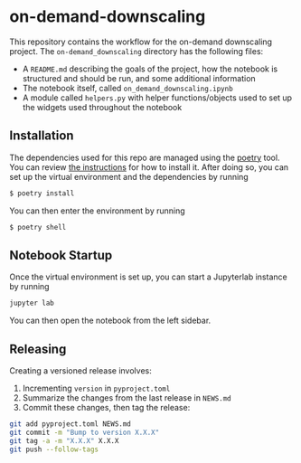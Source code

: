 # on-demand-downscaling

This repository contains the workflow for the on-demand downscaling project. The `on-demand_downscaling` directory has the following files:
- A `README.md` describing the goals of the project, how the notebook is structured and should be run, and some additional information
- The notebook itself, called `on_demand_downscaling.ipynb`
- A module called `helpers.py` with helper functions/objects used to set up the widgets used throughout the notebook

## Installation

The dependencies used for this repo are managed using the [poetry](https://python-poetry.org/) tool. You can review [the instructions](https://python-poetry.org/docs/#installing-with-the-official-installer) for how to install it. After doing so, you can set up the virtual environment and the dependencies by running

```bash
$ poetry install
```

You can then enter the environment by running

```bash
$ poetry shell
```

## Notebook Startup

Once the virtual environment is set up, you can start a Jupyterlab instance by running

```bash
jupyter lab
```

You can then open the notebook from the left sidebar.

## Releasing

Creating a versioned release involves:

1. Incrementing `version` in `pyproject.toml`
2. Summarize the changes from the last release in `NEWS.md`
3. Commit these changes, then tag the release:

```bash
git add pyproject.toml NEWS.md
git commit -m "Bump to version X.X.X"
git tag -a -m "X.X.X" X.X.X
git push --follow-tags
```